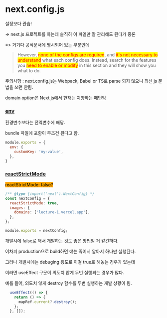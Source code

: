 # next.config.js

설정보다 관습!

\=> next.js 프로젝트를 하는데 솔직히 이 파일만 잘 관리해도 된다가 중론

\=> 거기다 공식문서에 명시되어 있는 부분인데&#x20;

> However, <mark style="color:red;">none of the configs are required</mark>, and <mark style="color:red;">it's not necessary to understand</mark> what each config does. Instead, search for the features you <mark style="color:red;">need to enable or modify</mark> in this section and they will show you what to do.



주의사항 : next.config.js는 Webpack, Babel or TS로 parse 되지 않으니 최신 js 문법을 쓰면 안됨.





domain option은 Next.js에서 현재는 지양하는 패턴임



### [env](https://nextjs.org/docs/app/api-reference/next-config-js/env)

환경변수보다는 전역변수에 해당.&#x20;

bundle 파일에 포함이 무조건 된다고 함.

```javascript
module.exports = {
  env: {
    customKey: 'my-value',
  },
}
```



### [reactStrictMode](https://nextjs.org/docs/app/api-reference/next-config-js/reactStrictMode)

<mark style="background-color:orange;">reactStrictMode: false?</mark>

```javascript
/** @type {import('next').NextConfig} */
const nextConfig = {
  reactStrictMode: true,
  images: {
    domains: ['lecture-1.vercel.app'],
  },
};

module.exports = nextConfig;
```

개발시에 false로 해서 개발하는 것도 좋은 방법일 거 같긴하다.

어차피 production으로 build하면 얘는 죽어서 알아서 하나만 실행된다.



그러나 개발시에는 debuging 용도로 이걸 true로 해놓는 경우가 있는데

이러면 useEffect 구문이 의도치 않게 두번 실행되는 경우가 많다.

예를 들어, 의도치 않게 destroy 함수를 두번 실행하는 개발 상황이 됨.

```jsx
  useEffect(() => {
    return () => {
      mapRef.current?.destroy();
    };
  }, []);
```



